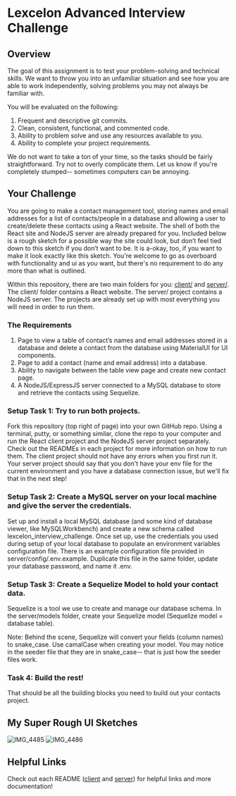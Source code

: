 # Lexcelon Advanced Interview Challenge

## Overview
The goal of this assignment is to test your problem-solving and technical skills. We want to throw you into an unfamiliar situation and see how you are able to work independently, solving problems you may not always be familiar with.

You will be evaluated on the following:
1. Frequent and descriptive git commits.
2. Clean, consistent, functional, and commented code.
3. Ability to problem solve and use any resources available to you.
4. Ability to complete your project requirements.

We do not want to take a ton of your time, so the tasks should be fairly straightforward. Try not to overly complicate them. Let us know if you're completely stumped-- sometimes computers can be annoying.

## Your Challenge
You are going to make a contact management tool, storing names and email addresses for a list of contacts/people in a database and allowing a user to create/delete these contacts using a React website. The shell of both the React site and NodeJS server are already prepared for you. Included below is a rough sketch for a possible way the site could look, but don’t feel tied down to this sketch if you don’t want to be. It is a-okay, too, if you want to make it look exactly like this sketch. You're welcome to go as overboard with functionality and ui as you want, but there's no requirement to do any more than what is outlined.

Within this repository, there are two main folders for you: [client/](client) and [server/](server). The client/ folder contains a React website. The server/ project contains a NodeJS server. The projects are already set up with most everything you will need in order to run them.

### The Requirements
1. Page to view a table of contact’s names and email addresses stored in a database and delete a contact from the database using MaterialUI for UI components.
2. Page to add a contact (name and email address) into a database.
3. Ability to navigate between the table view page and create new contact page.
4. A NodeJS/ExpressJS server connected to a MySQL database to store and retrieve the contacts using Sequelize.

### Setup Task 1: Try to run both projects.
Fork this repository (top right of page) into your own GitHub repo. Using a terminal, putty, or something similar, clone the repo to your computer and run the React client project and the NodeJS server project separately. Check out the READMEs in each project for more information on how to run them. The client project should not have any errors when you first run it. Your server project should say that you don't have your env file for the current environment and you have a database connection issue, but we'll fix that in the next step!

### Setup Task 2: Create a MySQL server on your local machine and give the server the credentials.
Set up and install a local MySQL database (and some kind of database viewer, like MySQLWorkbench) and create a new schema called lexcelon_interview_challenge. Once set up, use the credentials you used during setup of your local database to populate an environment variables configuration file. There is an example configuration file provided in server/config/.env.example. Duplicate this file in the same folder, update your database password, and name it .env.

### Setup Task 3: Create a Sequelize Model to hold your contact data.
Sequelize is a tool we use to create and manage our database schema. In the server/models folder, create your Sequelize model (Sequelize model = database table).

Note: Behind the scene, Sequelize will convert your fields (column names) to snake_case. Use camalCase when creating your model. You may notice in the seeder file that they are in snake_case-- that is just how the seeder files work.

### Task 4: Build the rest!
That should be all the building blocks you need to build out your contacts project.

## My Super Rough UI Sketches
![IMG_4485](https://user-images.githubusercontent.com/22281425/163461355-d8bb27df-ee02-4abc-a3cb-39c948727a11.jpg)
![IMG_4486](https://user-images.githubusercontent.com/22281425/163461370-ddb7933d-25ba-481b-87df-34922462907f.jpg)

## Helpful Links
Check out each README ([client](client) and [server](server)) for helpful links and more documentation!
